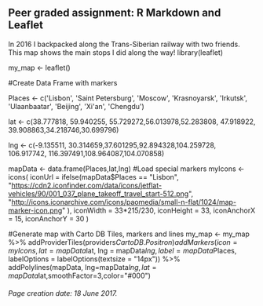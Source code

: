 ## Peer graded assignment: R Markdown and Leaflet

In 2016 I backpacked along the Trans-Siberian railway with two friends. This map shows the main stops I did along the way!
library(leaflet)

my_map <- leaflet() 

#Create Data Frame with markers

Places <- c('Lisbon', 
            'Saint Petersburg', 'Moscow', 'Krasnoyarsk', 'Irkutsk', 
            'Ulaanbaatar', 
            'Beijing', 'Xi\'an', 'Chengdu')

lat <- c(38.777818,
         59.940255, 55.729272,56.013978,52.283808,
         47.918922,
         39.908863,34.218746,30.699796)

lng <- c(-9.135511,
         30.314659,37.601295,92.894328,104.259728,
         106.917742,
         116.397491,108.964087,104.070858)

mapData <- data.frame(Places,lat,lng)
#Load special markers
myIcons <- icons(
        iconUrl = ifelse(mapData$Places == "Lisbon",
        "https://cdn2.iconfinder.com/data/icons/jetflat-vehicles/90/001_037_plane_takeoff_travel_start-512.png",
        "http://icons.iconarchive.com/icons/paomedia/small-n-flat/1024/map-marker-icon.png"
        ),
        iconWidth = 33*215/230, iconHeight = 33, iconAnchorX = 15, iconAnchorY = 30
)

#Generate map with Carto DB Tiles, markers and lines
my_map <- my_map %>% addProviderTiles(providers$CartoDB.Positron) %>% 
        addMarkers(icon=myIcons, lat = mapData$lat, lng = mapData$lng, label = mapData$Places,
        labelOptions = labelOptions(textsize = "14px")) %>%
        addPolylines(mapData, lng=mapData$lng,lat=mapData$lat,smoothFactor=3,color="#000")





###### Page creation date: 18 June 2017. 
